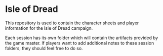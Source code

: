 # Isle of Dread

This repository is used to contain the character sheets and player information
for the Isle of Dread campaign.

Each session has its own folder which will contain the artifacts provided by the
game master. If players want to add additional notes to these session folders,
they should feel free to do so.